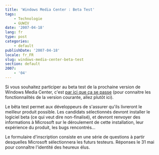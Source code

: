 ```yaml
---
title: 'Windows Media Center : Beta Test'
tags:
    - Technologie
    - GUWIV
date: '2007-04-18'
lang: fr
type: post
categories:
    - default
publishDate: '2007-04-18'
locale: fr_FR
slug: windows-media-center-beta-test
section: default
2007:
    - '04'
---
```


Si vous souhaitez participer au beta test de la prochaine version de Windows Media Center, c'est [par ici que ça se passe](http://connect.microsoft.com/site/sitehome.aspx?SiteID=23) (pour connaitre les fonctionnalités de la version courante, allez plutôt ici).

Le bêta test permet aux développeurs de s'assurer qu'ils livreront le meilleur produit possible. Les candidats sélectionnés devront installer le logiciel beta (ce qui veut dire non-finalisé), et devront renvoyer des informations à Microsoft sur le déroulement de cette installation, leur expérience du produit, les bugs rencontrés…

Le formulaire d'inscription consiste en une série de questions à partir desquelles Microsoft sélectionnera les futurs testeurs. Réponses le 31 mai pour conna&icirc;tre l'identité des heureux élus.